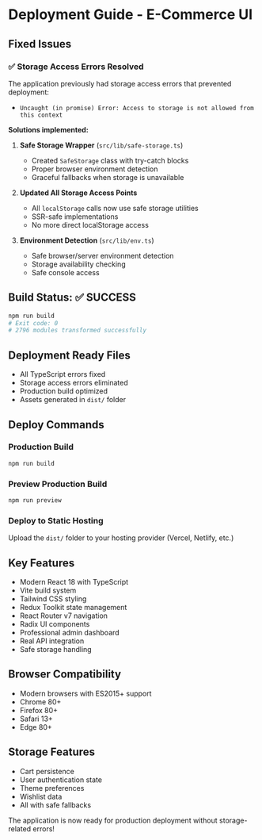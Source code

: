 # Deployment Guide - E-Commerce UI

## Fixed Issues

### ✅ Storage Access Errors Resolved

The application previously had storage access errors that prevented deployment:

- `Uncaught (in promise) Error: Access to storage is not allowed from this context`

**Solutions implemented:**

1. **Safe Storage Wrapper** (`src/lib/safe-storage.ts`)

   - Created `SafeStorage` class with try-catch blocks
   - Proper browser environment detection
   - Graceful fallbacks when storage is unavailable

2. **Updated All Storage Access Points**

   - All `localStorage` calls now use safe storage utilities
   - SSR-safe implementations
   - No more direct localStorage access

3. **Environment Detection** (`src/lib/env.ts`)
   - Safe browser/server environment detection
   - Storage availability checking
   - Safe console access

## Build Status: ✅ SUCCESS

```bash
npm run build
# Exit code: 0
# 2796 modules transformed successfully
```

## Deployment Ready Files

- All TypeScript errors fixed
- Storage access errors eliminated
- Production build optimized
- Assets generated in `dist/` folder

## Deploy Commands

### Production Build

```bash
npm run build
```

### Preview Production Build

```bash
npm run preview
```

### Deploy to Static Hosting

Upload the `dist/` folder to your hosting provider (Vercel, Netlify, etc.)

## Key Features

- Modern React 18 with TypeScript
- Vite build system
- Tailwind CSS styling
- Redux Toolkit state management
- React Router v7 navigation
- Radix UI components
- Professional admin dashboard
- Real API integration
- Safe storage handling

## Browser Compatibility

- Modern browsers with ES2015+ support
- Chrome 80+
- Firefox 80+
- Safari 13+
- Edge 80+

## Storage Features

- Cart persistence
- User authentication state
- Theme preferences
- Wishlist data
- All with safe fallbacks

The application is now ready for production deployment without storage-related errors!
